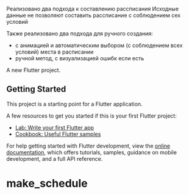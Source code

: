 Реализовано два подхода к составлению рассписания
Исходные данные не позволяют составить рассписание с соблюдением сех условий

Также реализовано два подхода для ручного создания:
- с анимацией и автоматическим выбором (с соблюдением всех условий) места в расписании
- ручной метод, с визуализацией ошибк если есть

A new Flutter project.

## Getting Started

This project is a starting point for a Flutter application.

A few resources to get you started if this is your first Flutter project:

- [Lab: Write your first Flutter app](https://docs.flutter.dev/get-started/codelab)
- [Cookbook: Useful Flutter samples](https://docs.flutter.dev/cookbook)

For help getting started with Flutter development, view the
[online documentation](https://docs.flutter.dev/), which offers tutorials,
samples, guidance on mobile development, and a full API reference.
# make_schedule
